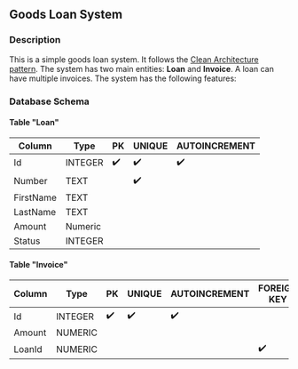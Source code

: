 ## Goods Loan System


### Description

This is a simple goods loan system. It follows the [Clean Architecture pattern](https://learn.microsoft.com/en-us/dotnet/architecture/modern-web-apps-azure/common-web-application-architectures#clean-architecture).
The system has two main entities: **Loan** and **Invoice**.
A loan can have multiple invoices. The system has the following features:

### Database Schema

#### Table "Loan"
|Column|Type|PK|UNIQUE|AUTOINCREMENT|
|--|--|--|--|--|
|Id|INTEGER|:heavy_check_mark:|:heavy_check_mark:|:heavy_check_mark:|
|Number|TEXT||:heavy_check_mark:||
|FirstName|TEXT|
|LastName|TEXT|
|Amount|Numeric|
|Status|INTEGER|

#### Table "Invoice"

|Column|Type|PK|UNIQUE|AUTOINCREMENT|FOREIGN KEY|
|--|--|--|--|--|--|
|Id|INTEGER|:heavy_check_mark:|:heavy_check_mark:|:heavy_check_mark:|
|Amount|NUMERIC|
|LoanId|NUMERIC||||:heavy_check_mark:|

